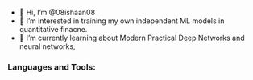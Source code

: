 - 👋 Hi, I’m @08ishaan08
- 👀 I’m interested in training my own independent ML models in quantitative finacne.
- 🌱 I’m currently learning about Modern Practical Deep Networks and neural networks,
<p align="left">
</p>

<h3 align="left">Languages and Tools:</h3>

<!---
08ishaan08/08ishaan08 is a ✨ special ✨ repository because its `README.md` (this file) appears on your GitHub profile.
You can click the Preview link to take a look at your changes.
--->
